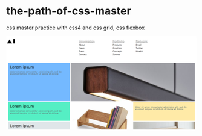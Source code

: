 # the-path-of-css-master
css master practice with css4 and css grid, css flexbox

![site image](site-img.png)
